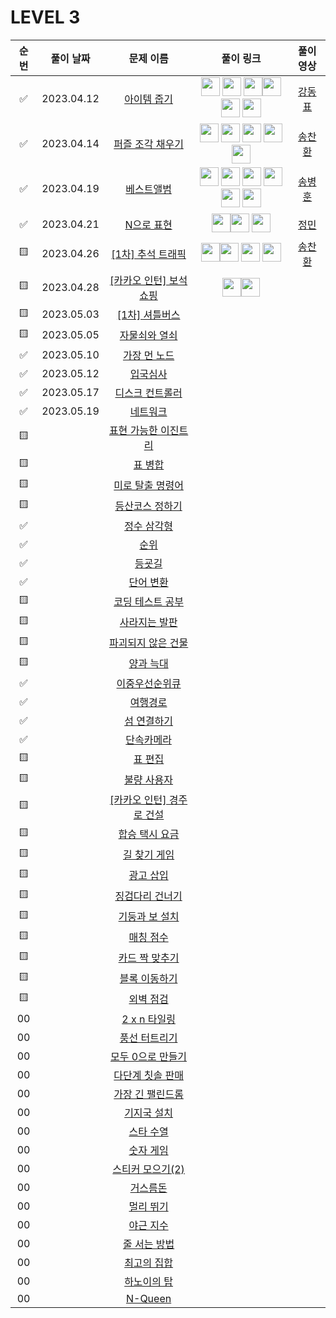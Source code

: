 # LEVEL 3

<!-- 
강동표 : <a href="문제풀이링크"><img src="https://avatars.githubusercontent.com/u/76652908?v=4" width="30px"></a>
김하영 : <a href="문제풀이링크"><img src="https://avatars.githubusercontent.com/u/83320865?v=4" width="30px"></a>
송병훈 : <a href="문제풀이링크"><img src="https://avatars.githubusercontent.com/u/92148521?v=4" width="30px"></a>
송찬환 : <a href="문제풀이링크"><img src="https://avatars.githubusercontent.com/u/23161060?v=4" width="30px"></a>
송혁준 : <a href="문제풀이링크"><img src="https://avatars.githubusercontent.com/u/94898193?v=4" width="30px"></a>
신창학 : <a href="문제풀이링크"><img src="https://avatars.githubusercontent.com/u/93763809?v=4" width="30px"></a>
정  민 : <a href="문제풀이링크"><img src="https://avatars.githubusercontent.com/u/112797177?v=4" width="30px"></a>
정수정 : <a href="문제풀이링크"><img src="https://avatars.githubusercontent.com/u/37768793?v=4" width="30px"></a>
이현욱 : <a href="문제풀이링크"><img src="https://avatars.githubusercontent.com/u/70623636?v=4" width="30px"></a>
-->

| 순번|풀이 날짜|문제 이름|풀이 링크 |풀이영상|
| :--:|:--:|:--:|:--:|:--:|
| ✅ |2023.04.12|[아이템 줍기](https://programmers.co.kr/learn/courses/30/lessons/87694)|<a href="https://github.com/JeongMiiiin/algorithm/blob/main/%ED%94%84%EB%A1%9C%EA%B7%B8%EB%9E%98%EB%A8%B8%EC%8A%A4/lv3/87694.%E2%80%85%EC%95%84%EC%9D%B4%ED%85%9C%E2%80%85%EC%A4%8D%EA%B8%B0/%EC%95%84%EC%9D%B4%ED%85%9C%E2%80%85%EC%A4%8D%EA%B8%B0.java" width="30px"><img src="https://avatars.githubusercontent.com/u/112797177?v=4" width="30px" style="max-width: 100%;"></a> <a href="https://github.com/97Kzone/CodeTest_practice/blob/main/PG_Level3/%EC%95%84%EC%9D%B4%ED%85%9C%EC%A4%8D%EA%B8%B0.java"><img src="https://avatars.githubusercontent.com/u/76652908?v=4" width="30px"></a> <a href="https://github.com/cksghks89/Algorithm/blob/master/%ED%94%84%EB%A1%9C%EA%B7%B8%EB%9E%98%EB%A8%B8%EC%8A%A4/lv3/87694.%E2%80%85%EC%95%84%EC%9D%B4%ED%85%9C%E2%80%85%EC%A4%8D%EA%B8%B0/%EC%95%84%EC%9D%B4%ED%85%9C%E2%80%85%EC%A4%8D%EA%B8%B0.java"><img src="https://avatars.githubusercontent.com/cksghks89" width="30px"></a><a href="https://github.com/hayeongK/Algorithm/blob/main/%ED%94%84%EB%A1%9C%EA%B7%B8%EB%9E%98%EB%A8%B8%EC%8A%A4/lv3/87694.%E2%80%85%EC%95%84%EC%9D%B4%ED%85%9C%E2%80%85%EC%A4%8D%EA%B8%B0/%EC%95%84%EC%9D%B4%ED%85%9C%E2%80%85%EC%A4%8D%EA%B8%B0.java"><img src="https://avatars.githubusercontent.com/u/83320865?v=4" width="30px"></a> <a href="https://github.com/sujeong1201/Algorithm/blob/main/%ED%94%84%EB%A1%9C%EA%B7%B8%EB%9E%98%EB%A8%B8%EC%8A%A4/lv3/87694.%E2%80%85%EC%95%84%EC%9D%B4%ED%85%9C%E2%80%85%EC%A4%8D%EA%B8%B0/%EC%95%84%EC%9D%B4%ED%85%9C%E2%80%85%EC%A4%8D%EA%B8%B0.java"><img src="https://avatars.githubusercontent.com/u/37768793?v=4" width="30px"></a> <a href="https://github.com/thdqudgns/Algorithm/blob/main/%ED%94%84%EB%A1%9C%EA%B7%B8%EB%9E%98%EB%A8%B8%EC%8A%A4/lv3/87694.%E2%80%85%EC%95%84%EC%9D%B4%ED%85%9C%E2%80%85%EC%A4%8D%EA%B8%B0/%EC%95%84%EC%9D%B4%ED%85%9C%E2%80%85%EC%A4%8D%EA%B8%B0.java"><img src="https://avatars.githubusercontent.com/u/92148521?v=4" width="30px"></a><!-- 여여기기 -->|[강동표](https://youtu.be/g3FOaDiWdEA)|
| ✅ |2023.04.14|[퍼즐 조각 채우기](https://programmers.co.kr/learn/courses/30/lessons/84021)|<a href="https://github.com/JeongMiiiin/algorithm/blob/main/%ED%94%84%EB%A1%9C%EA%B7%B8%EB%9E%98%EB%A8%B8%EC%8A%A4/lv3/84021.%E2%80%85%ED%8D%BC%EC%A6%90%E2%80%85%EC%A1%B0%EA%B0%81%E2%80%85%EC%B1%84%EC%9A%B0%EA%B8%B0/%ED%8D%BC%EC%A6%90%E2%80%85%EC%A1%B0%EA%B0%81%E2%80%85%EC%B1%84%EC%9A%B0%EA%B8%B0.java" width="30px"><img src="https://avatars.githubusercontent.com/u/112797177?v=4" width="30px" style="max-width: 100%;"></a> <a href="https://github.com/hayeongK/Algorithm/blob/main/%ED%94%84%EB%A1%9C%EA%B7%B8%EB%9E%98%EB%A8%B8%EC%8A%A4/lv3/84021.%E2%80%85%ED%8D%BC%EC%A6%90%E2%80%85%EC%A1%B0%EA%B0%81%E2%80%85%EC%B1%84%EC%9A%B0%EA%B8%B0/%ED%8D%BC%EC%A6%90%E2%80%85%EC%A1%B0%EA%B0%81%E2%80%85%EC%B1%84%EC%9A%B0%EA%B8%B0.java"><img src="https://avatars.githubusercontent.com/u/83320865?v=4" width="30px"></a> <a href="https://github.com/97Kzone/CodeTest_practice/blob/main/PG_Level3/%ED%8D%BC%EC%A6%90%EC%A1%B0%EA%B0%81%EC%B1%84%EC%9A%B0%EA%B8%B0.java"><img src="https://avatars.githubusercontent.com/u/76652908?v=4" width="30px"></a> <a href="https://github.com/cksghks89/Algorithm/blob/master/%ED%94%84%EB%A1%9C%EA%B7%B8%EB%9E%98%EB%A8%B8%EC%8A%A4/lv3/84021.%E2%80%85%ED%8D%BC%EC%A6%90%E2%80%85%EC%A1%B0%EA%B0%81%E2%80%85%EC%B1%84%EC%9A%B0%EA%B8%B0/%ED%8D%BC%EC%A6%90%E2%80%85%EC%A1%B0%EA%B0%81%E2%80%85%EC%B1%84%EC%9A%B0%EA%B8%B0.java"><img src="https://avatars.githubusercontent.com/cksghks89" width="30px"></a> <a href="https://github.com/thdqudgns/Algorithm/blob/main/%ED%94%84%EB%A1%9C%EA%B7%B8%EB%9E%98%EB%A8%B8%EC%8A%A4/lv3/84021.%20%ED%8D%BC%EC%A6%90%EC%A1%B0%EA%B0%81%EC%B1%84%EC%9A%B0%EA%B8%B0%20%EB%AC%B8%EC%A0%9C%ED%92%80%EC%9D%B4%20%EB%B0%A9%EC%8B%9D"><img src="https://avatars.githubusercontent.com/u/92148521?v=4" width="30px"></a><!-- 여여기기 -->|[송찬환](https://youtu.be/p9jjfvTvdS8)|
| ✅ |2023.04.19|[베스트앨범](https://programmers.co.kr/learn/courses/30/lessons/42579)|<a href="https://github.com/JeongMiiiin/algorithm/blob/main/%ED%94%84%EB%A1%9C%EA%B7%B8%EB%9E%98%EB%A8%B8%EC%8A%A4/lv3/42579.%E2%80%85%EB%B2%A0%EC%8A%A4%ED%8A%B8%EC%95%A8%EB%B2%94/%EB%B2%A0%EC%8A%A4%ED%8A%B8%EC%95%A8%EB%B2%94.java" width="30px"><img src="https://avatars.githubusercontent.com/u/112797177?v=4" width="30px" style="max-width: 100%;"></a> <a href="https://github.com/97Kzone/CodeTest_practice/blob/main/PG_Level3/%EB%B2%A0%EC%8A%A4%ED%8A%B8%EC%95%A8%EB%B2%94.java"><img src="https://avatars.githubusercontent.com/u/76652908?v=4" width="30px"></a> <a href="https://github.com/hayeongK/Algorithm/blob/main/%ED%94%84%EB%A1%9C%EA%B7%B8%EB%9E%98%EB%A8%B8%EC%8A%A4/lv3/42579.%E2%80%85%EB%B2%A0%EC%8A%A4%ED%8A%B8%EC%95%A8%EB%B2%94/%EB%B2%A0%EC%8A%A4%ED%8A%B8%EC%95%A8%EB%B2%94.java"><img src="https://avatars.githubusercontent.com/u/83320865?v=4" width="30px"></a> <a href="https://github.com/cksghks89/Algorithm/blob/master/%ED%94%84%EB%A1%9C%EA%B7%B8%EB%9E%98%EB%A8%B8%EC%8A%A4/lv3/42579.%E2%80%85%EB%B2%A0%EC%8A%A4%ED%8A%B8%EC%95%A8%EB%B2%94/%EB%B2%A0%EC%8A%A4%ED%8A%B8%EC%95%A8%EB%B2%94.java"><img src="https://avatars.githubusercontent.com/cksghks89" width="30px"></a> <a href="https://github.com/thdqudgns/Algorithm/blob/main/%ED%94%84%EB%A1%9C%EA%B7%B8%EB%9E%98%EB%A8%B8%EC%8A%A4/lv3/42579.%E2%80%85%EB%B2%A0%EC%8A%A4%ED%8A%B8%EC%95%A8%EB%B2%94/%EB%B2%A0%EC%8A%A4%ED%8A%B8%EC%95%A8%EB%B2%94.java"><img src="https://avatars.githubusercontent.com/u/92148521?v=4" width="30px"></a> <a href="https://github.com/sujeong1201/Algorithm/blob/main/%ED%94%84%EB%A1%9C%EA%B7%B8%EB%9E%98%EB%A8%B8%EC%8A%A4/lv3/42579.%E2%80%85%EB%B2%A0%EC%8A%A4%ED%8A%B8%EC%95%A8%EB%B2%94/%EB%B2%A0%EC%8A%A4%ED%8A%B8%EC%95%A8%EB%B2%94.java"><img src="https://avatars.githubusercontent.com/u/37768793?v=4" width="30px"></a> <!-- 여여기기 -->|[송병훈](https://youtu.be/hSfNwD_7jxw)|
| ✅ |2023.04.21|[N으로 표현](https://programmers.co.kr/learn/courses/30/lessons/42895)|<a href="https://github.com/97Kzone/CodeTest_practice/blob/main/PG_Level3/N%EC%9C%BC%EB%A1%9C%ED%91%9C%ED%98%84.java"><img src="https://avatars.githubusercontent.com/u/76652908?v=4" width="30px"></a><a href="https://github.com/JeongMiiiin/algorithm/blob/main/%ED%94%84%EB%A1%9C%EA%B7%B8%EB%9E%98%EB%A8%B8%EC%8A%A4/lv3/42895.%E2%80%85N%EC%9C%BC%EB%A1%9C%E2%80%85%ED%91%9C%ED%98%84/N%EC%9C%BC%EB%A1%9C%E2%80%85%ED%91%9C%ED%98%84.java" width="30px"><img src="https://avatars.githubusercontent.com/u/112797177?v=4" width="30px" style="max-width: 100%;"></a> <a href="https://github.com/sujeong1201/Algorithm/blob/main/%ED%94%84%EB%A1%9C%EA%B7%B8%EB%9E%98%EB%A8%B8%EC%8A%A4/lv3/42895.%E2%80%85N%EC%9C%BC%EB%A1%9C%E2%80%85%ED%91%9C%ED%98%84/N%EC%9C%BC%EB%A1%9C%E2%80%85%ED%91%9C%ED%98%84.java"><img src="https://avatars.githubusercontent.com/u/37768793?v=4" width="30px"></a><!-- 여여기기 -->|[정민](https://youtu.be/uDLXa5rnXvk)|
| 🟨 |2023.04.26|[[1차] 추석 트래픽](https://programmers.co.kr/learn/courses/30/lessons/17676)|<a href="https://github.com/97Kzone/CodeTest_practice/blob/main/PG_Level3/%EC%B6%94%EC%84%9D%ED%8A%B8%EB%9E%98%ED%94%BD.java"><img src="https://avatars.githubusercontent.com/u/76652908?v=4" width="30px"></a><a href="https://github.com/JeongMiiiin/algorithm/blob/main/%ED%94%84%EB%A1%9C%EA%B7%B8%EB%9E%98%EB%A8%B8%EC%8A%A4/lv3/17676.%E2%80%85%EF%BC%BB1%EC%B0%A8%EF%BC%BD%E2%80%85%EC%B6%94%EC%84%9D%E2%80%85%ED%8A%B8%EB%9E%98%ED%94%BD/%EF%BC%BB1%EC%B0%A8%EF%BC%BD%E2%80%85%EC%B6%94%EC%84%9D%E2%80%85%ED%8A%B8%EB%9E%98%ED%94%BD.java" width="30px"><img src="https://avatars.githubusercontent.com/u/112797177?v=4" width="30px" style="max-width: 100%;"></a> <a href="https://github.com/cksghks89/Algorithm/blob/master/%ED%94%84%EB%A1%9C%EA%B7%B8%EB%9E%98%EB%A8%B8%EC%8A%A4/lv3/17676.%E2%80%85%EF%BC%BB1%EC%B0%A8%EF%BC%BD%E2%80%85%EC%B6%94%EC%84%9D%E2%80%85%ED%8A%B8%EB%9E%98%ED%94%BD/%EF%BC%BB1%EC%B0%A8%EF%BC%BD%E2%80%85%EC%B6%94%EC%84%9D%E2%80%85%ED%8A%B8%EB%9E%98%ED%94%BD.java" width="30px"><img src="https://avatars.githubusercontent.com/cksghks89" width="30px" style="max-width: 100%;"></a> <a href="https://github.com/sujeong1201/Algorithm/blob/main/%ED%94%84%EB%A1%9C%EA%B7%B8%EB%9E%98%EB%A8%B8%EC%8A%A4/lv3/17676.%E2%80%85%EF%BC%BB1%EC%B0%A8%EF%BC%BD%E2%80%85%EC%B6%94%EC%84%9D%E2%80%85%ED%8A%B8%EB%9E%98%ED%94%BD/%EF%BC%BB1%EC%B0%A8%EF%BC%BD%E2%80%85%EC%B6%94%EC%84%9D%E2%80%85%ED%8A%B8%EB%9E%98%ED%94%BD.java"><img src="https://avatars.githubusercontent.com/u/37768793?v=4" width="30px"></a><!-- 여여기기 -->|[송찬환](https://youtu.be/QwfC_f2UrZ8)|
| 🟨 |2023.04.28|[[카카오 인턴] 보석 쇼핑](https://programmers.co.kr/learn/courses/30/lessons/67258)|<a href="https://school.programmers.co.kr/learn/courses/30/lessons/67258?language=java"><img src="https://avatars.githubusercontent.com/u/76652908?v=4" width="30px"></a><a href="https://github.com/JeongMiiiin/algorithm/blob/main/%ED%94%84%EB%A1%9C%EA%B7%B8%EB%9E%98%EB%A8%B8%EC%8A%A4/lv3/67258.%E2%80%85%EF%BC%BB%EC%B9%B4%EC%B9%B4%EC%98%A4%E2%80%85%EC%9D%B8%ED%84%B4%EF%BC%BD%E2%80%85%EB%B3%B4%EC%84%9D%E2%80%85%EC%87%BC%ED%95%91/%EF%BC%BB%EC%B9%B4%EC%B9%B4%EC%98%A4%E2%80%85%EC%9D%B8%ED%84%B4%EF%BC%BD%E2%80%85%EB%B3%B4%EC%84%9D%E2%80%85%EC%87%BC%ED%95%91.java" width="30px"><img src="https://avatars.githubusercontent.com/u/112797177?v=4" width="30px" style="max-width: 100%;"></a><!-- 여여기기 -->||
| 🟨 |2023.05.03|[[1차] 셔틀버스](https://programmers.co.kr/learn/courses/30/lessons/17678)|<!-- 여여기기 -->||
| 🟨 |2023.05.05|[자물쇠와 열쇠](https://programmers.co.kr/learn/courses/30/lessons/60059)|<!-- 여여기기 -->||
| ✅ |2023.05.10|[가장 먼 노드](https://programmers.co.kr/learn/courses/30/lessons/49189)|<!-- 여여기기 -->||
| ✅ |2023.05.12|[입국심사](https://programmers.co.kr/learn/courses/30/lessons/43238)|<!-- 여여기기 -->||
| ✅ |2023.05.17|[디스크 컨트롤러](https://programmers.co.kr/learn/courses/30/lessons/42627)|<!-- 여여기기 -->||
| ✅ |2023.05.19|[네트워크](https://programmers.co.kr/learn/courses/30/lessons/43162)|<!-- 여여기기 -->||
| 🟨 ||[표현 가능한 이진트리](https://programmers.co.kr/learn/courses/30/lessons/150367)|<!-- 여여기기 -->||
| 🟨 ||[표 병합](https://programmers.co.kr/learn/courses/30/lessons/150366)|<!-- 여여기기 -->||
| 🟨 ||[미로 탈출 명령어](https://programmers.co.kr/learn/courses/30/lessons/150365)|<!-- 여여기기 -->||
| 🟨 ||[등산코스 정하기](https://programmers.co.kr/learn/courses/30/lessons/118669)|<!-- 여여기기 -->||
| ✅ ||[정수 삼각형](https://programmers.co.kr/learn/courses/30/lessons/43105)|<!-- 여여기기 -->||
| ✅ ||[순위](https://programmers.co.kr/learn/courses/30/lessons/49191)|<!-- 여여기기 -->||
| ✅ ||[등굣길](https://programmers.co.kr/learn/courses/30/lessons/42898)|<!-- 여여기기 -->||
| ✅ ||[단어 변환](https://programmers.co.kr/learn/courses/30/lessons/43163)|<!-- 여여기기 -->||
| 🟨 ||[코딩 테스트 공부](https://programmers.co.kr/learn/courses/30/lessons/118668)|<!-- 여여기기 -->||
| 🟨 ||[사라지는 발판](https://programmers.co.kr/learn/courses/30/lessons/92345)|<!-- 여여기기 -->||
| 🟨 ||[파괴되지 않은 건물](https://programmers.co.kr/learn/courses/30/lessons/92344)|<!-- 여여기기 -->||
| 🟨 ||[양과 늑대](https://programmers.co.kr/learn/courses/30/lessons/92343)|<!-- 여여기기 -->||
| ✅ ||[이중우선순위큐](https://programmers.co.kr/learn/courses/30/lessons/42628)|<!-- 여여기기 -->||
| ✅ ||[여행경로](https://programmers.co.kr/learn/courses/30/lessons/43164)|<!-- 여여기기 -->||
| ✅ ||[섬 연결하기](https://programmers.co.kr/learn/courses/30/lessons/42861)|<!-- 여여기기 -->||
| ✅ ||[단속카메라](https://programmers.co.kr/learn/courses/30/lessons/42884)|<!-- 여여기기 -->||
| 🟨 ||[표 편집](https://programmers.co.kr/learn/courses/30/lessons/81303)|<!-- 여여기기 -->||
| 🟨 ||[불량 사용자](https://programmers.co.kr/learn/courses/30/lessons/64064)|<!-- 여여기기 -->||
| 🟨 ||[[카카오 인턴] 경주로 건설](https://programmers.co.kr/learn/courses/30/lessons/67259)|<!-- 여여기기 -->||
| 🟨 ||[합승 택시 요금](https://programmers.co.kr/learn/courses/30/lessons/72413)|<!-- 여여기기 -->||
| 🟨 ||[길 찾기 게임](https://programmers.co.kr/learn/courses/30/lessons/42892)|<!-- 여여기기 -->||
| 🟨 ||[광고 삽입](https://programmers.co.kr/learn/courses/30/lessons/72414)|<!-- 여여기기 -->||
| 🟨 ||[징검다리 건너기](https://programmers.co.kr/learn/courses/30/lessons/64062)|<!-- 여여기기 -->||
| 🟨 ||[기둥과 보 설치](https://programmers.co.kr/learn/courses/30/lessons/60061)|<!-- 여여기기 -->||
| 🟨 ||[매칭 점수](https://programmers.co.kr/learn/courses/30/lessons/42893)|<!-- 여여기기 -->||
| 🟨 ||[카드 짝 맞추기](https://programmers.co.kr/learn/courses/30/lessons/72415)|<!-- 여여기기 -->||
| 🟨 ||[블록 이동하기](https://programmers.co.kr/learn/courses/30/lessons/60063)|<!-- 여여기기 -->||
| 🟨 ||[외벽 점검](https://programmers.co.kr/learn/courses/30/lessons/60062)|<!-- 여여기기 -->||
| 00 ||[2 x n 타일링](https://programmers.co.kr/learn/courses/30/lessons/12900)|<!-- 여여기기 -->||
| 00 ||[풍선 터트리기](https://programmers.co.kr/learn/courses/30/lessons/68646)|<!-- 여여기기 -->||
| 00 ||[모두 0으로 만들기](https://programmers.co.kr/learn/courses/30/lessons/76503)|<!-- 여여기기 -->||
| 00 ||[다단계 칫솔 판매](https://programmers.co.kr/learn/courses/30/lessons/77486)|<!-- 여여기기 -->||
| 00 ||[가장 긴 팰린드롬](https://programmers.co.kr/learn/courses/30/lessons/12904)|<!-- 여여기기 -->||
| 00 ||[기지국 설치](https://programmers.co.kr/learn/courses/30/lessons/12979)|<!-- 여여기기 -->||
| 00 ||[스타 수열](https://programmers.co.kr/learn/courses/30/lessons/70130)|<!-- 여여기기 -->||
| 00 ||[숫자 게임](https://programmers.co.kr/learn/courses/30/lessons/12987)|<!-- 여여기기 -->||
| 00 ||[스티커 모으기(2)](https://programmers.co.kr/learn/courses/30/lessons/12971)|<!-- 여여기기 -->||
| 00 ||[거스름돈](https://programmers.co.kr/learn/courses/30/lessons/12907)|<!-- 여여기기 -->||
| 00 ||[멀리 뛰기](https://programmers.co.kr/learn/courses/30/lessons/12914)|<!-- 여여기기 -->||
| 00 ||[야근 지수](https://programmers.co.kr/learn/courses/30/lessons/12927)|<!-- 여여기기 -->||
| 00 ||[줄 서는 방법](https://programmers.co.kr/learn/courses/30/lessons/12936)|<!-- 여여기기 -->||
| 00 ||[최고의 집합](https://programmers.co.kr/learn/courses/30/lessons/12938)|<!-- 여여기기 -->||
| 00 ||[하노이의 탑](https://programmers.co.kr/learn/courses/30/lessons/12946)|<!-- 여여기기 -->||
| 00 ||[N-Queen](https://programmers.co.kr/learn/courses/30/lessons/12952)|<!-- 여여기기 -->||
